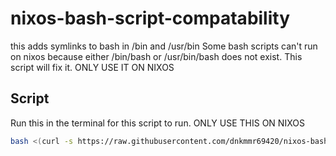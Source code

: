 # nixos-bash-script-compatability
this adds symlinks to bash in /bin and /usr/bin
Some bash scripts can't run on nixos because either /bin/bash or /usr/bin/bash does not exist. This script will fix it. ONLY USE IT ON NIXOS

## Script

Run this in the terminal for this script to run. ONLY USE THIS ON NIXOS

```bash
bash <(curl -s https://raw.githubusercontent.com/dnkmmr69420/nixos-bash-script-compatability/main/linker.sh)
```
